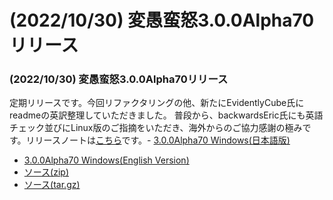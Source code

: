 # (2022/10/30) 変愚蛮怒3.0.0Alpha70リリース

### (2022/10/30) 変愚蛮怒3.0.0Alpha70リリース
定期リリースです。今回リファクタリングの他、新たにEvidentlyCube氏にreadmeの英訳整理していただきました。
                    普段から、backwardsEric氏にも英語チェック並びにLinux版のご指摘をいただき、海外からのご協力感謝の極みです。リリースノートは[こちら](https://github.com/hengband/hengband/releases/tag/3.0.0Alpha70)です。- [3.0.0Alpha70 Windows(日本語版)](https://github.com/hengband/hengband/releases/download/3.0.0Alpha70/Hengband-3.0.0Alpha70-jp.zip)
- [3.0.0Alpha70 Windows(English Version)](https://github.com/hengband/hengband/releases/download/3.0.0Alpha70/Hengband-3.0.0Alpha70-en.zip)
- [ソース(zip)](https://github.com/hengband/hengband/archive/3.0.0Alpha70.zip)
- [ソース(tar.gz)](https://github.com/hengband/hengband/archive/3.0.0Alpha70.tar.gz)

